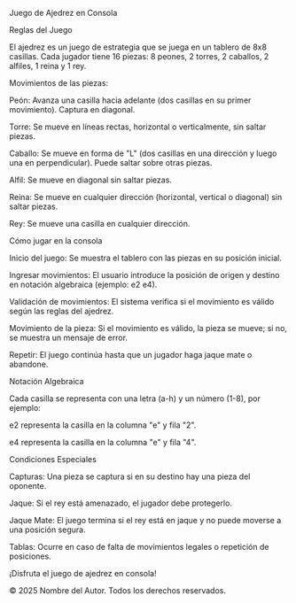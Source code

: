 Juego de Ajedrez en Consola

Reglas del Juego

El ajedrez es un juego de estrategia que se juega en un tablero de 8x8 casillas. Cada jugador tiene 16 piezas: 8 peones, 2 torres, 2 caballos, 2 alfiles, 1 reina y 1 rey.

Movimientos de las piezas:

Peón: Avanza una casilla hacia adelante (dos casillas en su primer movimiento). Captura en diagonal.

Torre: Se mueve en líneas rectas, horizontal o verticalmente, sin saltar piezas.

Caballo: Se mueve en forma de "L" (dos casillas en una dirección y luego una en perpendicular). Puede saltar sobre otras piezas.

Alfil: Se mueve en diagonal sin saltar piezas.

Reina: Se mueve en cualquier dirección (horizontal, vertical o diagonal) sin saltar piezas.

Rey: Se mueve una casilla en cualquier dirección.

Cómo jugar en la consola

Inicio del juego: Se muestra el tablero con las piezas en su posición inicial.

Ingresar movimientos: El usuario introduce la posición de origen y destino en notación algebraica (ejemplo: e2 e4).

Validación de movimientos: El sistema verifica si el movimiento es válido según las reglas del ajedrez.

Movimiento de la pieza: Si el movimiento es válido, la pieza se mueve; si no, se muestra un mensaje de error.

Repetir: El juego continúa hasta que un jugador haga jaque mate o abandone.

Notación Algebraica

Cada casilla se representa con una letra (a-h) y un número (1-8), por ejemplo:

e2 representa la casilla en la columna "e" y fila "2".

e4 representa la casilla en la columna "e" y fila "4".

Condiciones Especiales

Capturas: Una pieza se captura si en su destino hay una pieza del oponente.

Jaque: Si el rey está amenazado, el jugador debe protegerlo.

Jaque Mate: El juego termina si el rey está en jaque y no puede moverse a una posición segura.

Tablas: Ocurre en caso de falta de movimientos legales o repetición de posiciones.

¡Disfruta el juego de ajedrez en consola!

© 2025 Nombre del Autor. Todos los derechos reservados.

